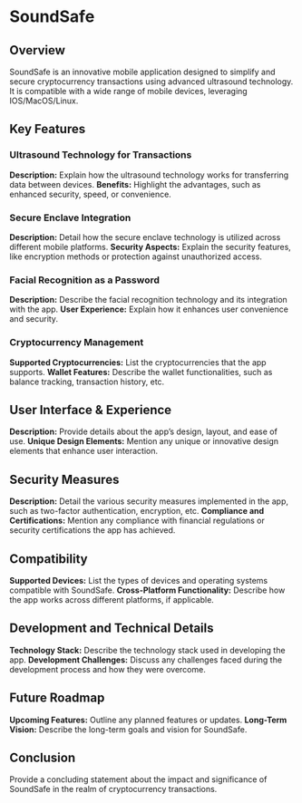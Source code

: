# SoundSafe

## Overview
SoundSafe is an innovative mobile application designed to simplify and secure cryptocurrency transactions using advanced ultrasound technology. It is compatible with a wide range of mobile devices, leveraging IOS/MacOS/Linux.

## Key Features

### Ultrasound Technology for Transactions
**Description:** Explain how the ultrasound technology works for transferring data between devices.
**Benefits:** Highlight the advantages, such as enhanced security, speed, or convenience.

### Secure Enclave Integration
**Description:** Detail how the secure enclave technology is utilized across different mobile platforms.
**Security Aspects:** Explain the security features, like encryption methods or protection against unauthorized access.

### Facial Recognition as a Password
**Description:** Describe the facial recognition technology and its integration with the app.
**User Experience:** Explain how it enhances user convenience and security.

### Cryptocurrency Management
**Supported Cryptocurrencies:** List the cryptocurrencies that the app supports.
**Wallet Features:** Describe the wallet functionalities, such as balance tracking, transaction history, etc.

## User Interface & Experience

**Description:** Provide details about the app’s design, layout, and ease of use.
**Unique Design Elements:** Mention any unique or innovative design elements that enhance user interaction.

## Security Measures

**Description:** Detail the various security measures implemented in the app, such as two-factor authentication, encryption, etc.
**Compliance and Certifications:** Mention any compliance with financial regulations or security certifications the app has achieved.

## Compatibility

**Supported Devices:** List the types of devices and operating systems compatible with SoundSafe.
**Cross-Platform Functionality:** Describe how the app works across different platforms, if applicable.

## Development and Technical Details

**Technology Stack:** Describe the technology stack used in developing the app.
**Development Challenges:** Discuss any challenges faced during the development process and how they were overcome.

## Future Roadmap

**Upcoming Features:** Outline any planned features or updates.
**Long-Term Vision:** Describe the long-term goals and vision for SoundSafe.

## Conclusion

Provide a concluding statement about the impact and significance of SoundSafe in the realm of cryptocurrency transactions.

